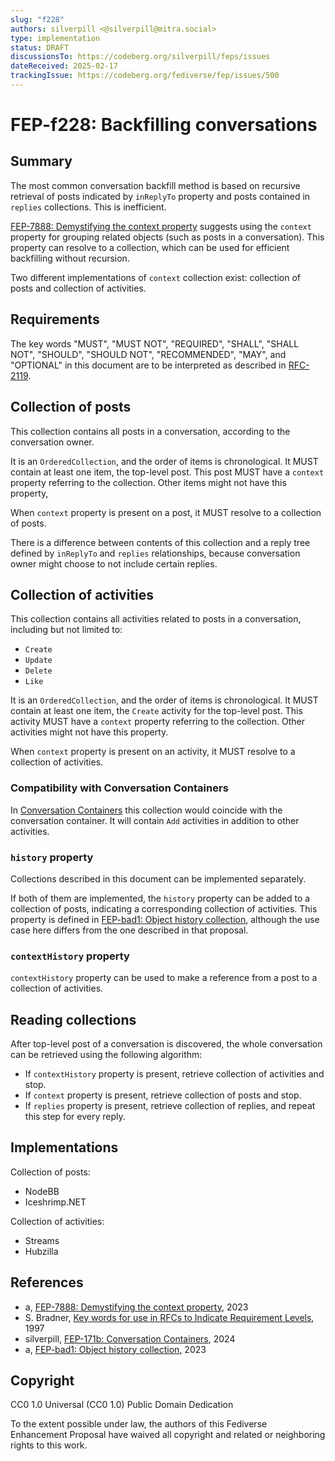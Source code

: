 ```yaml
---
slug: "f228"
authors: silverpill <@silverpill@mitra.social>
type: implementation
status: DRAFT
discussionsTo: https://codeberg.org/silverpill/feps/issues
dateReceived: 2025-02-17
trackingIssue: https://codeberg.org/fediverse/fep/issues/500
---
```

# FEP-f228: Backfilling conversations

## Summary

The most common conversation backfill method is based on recursive retrieval of posts indicated by `inReplyTo` property and posts contained in `replies` collections. This is inefficient.

[FEP-7888: Demystifying the context property][FEP-7888] suggests using the `context` property for grouping related objects (such as posts in a conversation). This property can resolve to a collection, which can be used for efficient backfilling without recursion.

Two different implementations of `context` collection exist: collection of posts and collection of activities.

## Requirements

The key words "MUST", "MUST NOT", "REQUIRED", "SHALL", "SHALL NOT", "SHOULD", "SHOULD NOT", "RECOMMENDED", "MAY", and "OPTIONAL" in this document are to be interpreted as described in [RFC-2119].

## Collection of posts

This collection contains all posts in a conversation, according to the conversation owner.

It is an `OrderedCollection`, and the order of items is chronological. It MUST contain at least one item, the top-level post. This post MUST have a `context` property referring to the collection. Other items might not have this property,

When `context` property is present on a post, it MUST resolve to a collection of posts.

There is a difference between contents of this collection and a reply tree defined by `inReplyTo` and `replies` relationships, because conversation owner might choose to not include certain replies.

## Collection of activities

This collection contains all activities related to posts in a conversation, including but not limited to:

- `Create`
- `Update`
- `Delete`
- `Like`

It is an `OrderedCollection`, and the order of items is chronological. It MUST contain at least one item, the `Create` activity for the top-level post. This activity MUST have a `context` property referring to the collection. Other activities might not have this property.

When `context` property is present on an activity, it MUST resolve to a collection of activities.

### Compatibility with Conversation Containers

In [Conversation Containers][FEP-171b] this collection would coincide with the conversation container. It will contain `Add` activities in addition to other activities.

### `history` property

Collections described in this document can be implemented separately.

If both of them are implemented, the `history` property can be added to a collection of posts, indicating a corresponding collection of activities. This property is defined in [FEP-bad1: Object history collection][FEP-bad1], although the use case here differs from the one described in that proposal.

### `contextHistory` property

`contextHistory` property can be used to make a reference from a post to a collection of activities.

## Reading collections

After top-level post of a conversation is discovered, the whole conversation can be retrieved using the following algorithm:

- If `contextHistory` property is present, retrieve collection of activities and stop.
- If `context` property is present, retrieve collection of posts and stop.
- If `replies` property is present, retrieve collection of replies, and repeat this step for every reply.

## Implementations

Collection of posts:

- NodeBB
- Iceshrimp.NET

Collection of activities:

- Streams
- Hubzilla

## References

- a, [FEP-7888: Demystifying the context property][FEP-7888], 2023
- S. Bradner, [Key words for use in RFCs to Indicate Requirement Levels][RFC-2119], 1997
- silverpill, [FEP-171b: Conversation Containers][FEP-171b], 2024
- a, [FEP-bad1: Object history collection][FEP-bad1], 2023

[RFC-2119]: https://tools.ietf.org/html/rfc2119.html
[FEP-7888]: https://codeberg.org/fediverse/fep/src/branch/main/fep/7888/fep-7888.md
[FEP-171b]: https://codeberg.org/fediverse/fep/src/branch/main/fep/171b/fep-171b.md
[FEP-bad1]: https://codeberg.org/fediverse/fep/src/branch/main/fep/bad1/fep-bad1.md

## Copyright

CC0 1.0 Universal (CC0 1.0) Public Domain Dedication

To the extent possible under law, the authors of this Fediverse Enhancement Proposal have waived all copyright and related or neighboring rights to this work.
